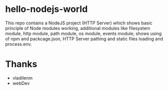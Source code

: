 # hello-nodejs-world
This repo contains a NodeJS project (HTTP Server) which shows basic principle of Node modules working, additional modules like filesystem module, http module, path module, os module, events module; shows using of npm and packcage.json, HTTP Server pathing and static files loading and process.env.

# Thanks
- vladilenm
- webDev

